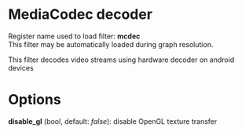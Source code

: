 <!-- automatically generated - do not edit, patch gpac/applications/gpac/gpac.c -->

# MediaCodec decoder  
  
Register name used to load filter: __mcdec__  
This filter may be automatically loaded during graph resolution.  
  
This filter decodes video streams using hardware decoder on android devices  
  

# Options    
  
<a id="disable_gl">__disable_gl__</a> (bool, default: _false_): disable OpenGL texture transfer  
  
